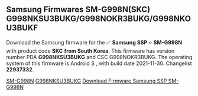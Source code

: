 <h2>Samsung Firmwares SM-G998N(SKC) G998NKSU3BUKG/G998NOKR3BUKG/G998NKOU3BUKF</h2>
Download the Samsung firmware for the ✅ <strong>Samsung SSP </strong> ⭐ <strong>SM-G998N</strong> with product code <strong>SKC</strong> <strong> from South Korea</strong>. This firmware has version number PDA <strong>G998NKSU3BUKG</strong> and CSC G998NOKR3BUKG. The operating system of this firmware is Android S , with build date 2021-11-30. Changelist <strong>22937332</strong>.


[SM-G998N](https://samfirm.shop/samsung/model/SM-G998N)
[G998NKSU3BUKG](https://samfirm.shop/samsung/pda/G998NKSU3BUKG)
[Download Firmware Samsung SSP SM-G998N](https://samfirm.shop/samsung/firmware/478894)
